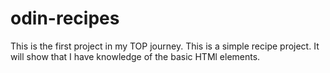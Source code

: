 # odin-recipes
This is the first project in my TOP journey.
This is a simple recipe project.
It will show that I have knowledge of the basic HTMl elements.
